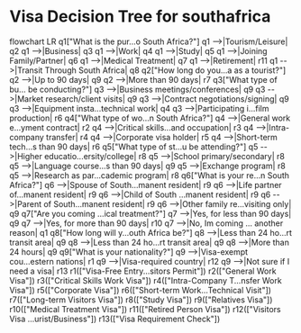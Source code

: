 # Visa Decision Tree for southafrica

flowchart LR
    q1["What is the pur...o South Africa?"]
    q1 -->|Tourism/Leisure| q2
    q1 -->|Business| q3
    q1 -->|Work| q4
    q1 -->|Study| q5
    q1 -->|Joining Family/Partner| q6
    q1 -->|Medical Treatment| q7
    q1 -->|Retirement| r11
    q1 -->|Transit Through South Africa| q8
    q2["How long do you...a as a tourist?"]
    q2 -->|Up to 90 days| q9
    q2 -->|More than 90 days| r7
    q3["What type of bu... be conducting?"]
    q3 -->|Business meetings/conferences| q9
    q3 -->|Market research/client visits| q9
    q3 -->|Contract negotiations/signing| q9
    q3 -->|Equipment insta...technical work| q4
    q3 -->|Participating i...film production| r6
    q4["What type of wo...n South Africa?"]
    q4 -->|General work e...yment contract| r2
    q4 -->|Critical skills...and occupation| r3
    q4 -->|Intra-company transfer| r4
    q4 -->|Corporate visa holder| r5
    q4 -->|Short-term tech...s than 90 days| r6
    q5["What type of st...u be attending?"]
    q5 -->|Higher educatio...ersity/college| r8
    q5 -->|School primary/secondary| r8
    q5 -->|Language course...s than 90 days| q9
    q5 -->|Exchange program| r8
    q5 -->|Research as par...cademic program| r8
    q6["What is your re...n South Africa?"]
    q6 -->|Spouse of South...manent resident| r9
    q6 -->|Life partner of...manent resident| r9
    q6 -->|Child of South ...manent resident| r9
    q6 -->|Parent of South...manent resident| r9
    q6 -->|Other family re...visiting only| q9
    q7["Are you coming ...ical treatment?"]
    q7 -->|Yes, for less than 90 days| q9
    q7 -->|Yes, for more than 90 days| r10
    q7 -->|No, Im coming ... another reason| q1
    q8["How long will y...outh Africa be?"]
    q8 -->|Less than 24 ho...rt transit area| q9
    q8 -->|Less than 24 ho...rt transit area| q9
    q8 -->|More than 24 hours| q9
    q9["What is your nationality?"]
    q9 -->|Visa-exempt cou...estern nations| r1
    q9 -->|Visa-required country| r12
    q9 -->|Not sure if I need a visa| r13
    r1(["Visa-Free Entry...sitors Permit"])
    r2(["General Work Visa"])
    r3(["Critical Skills Work Visa"])
    r4(["Intra-Company T...nsfer Work Visa"])
    r5(["Corporate Visa"])
    r6(["Short-term Work...Technical Visit"])
    r7(["Long-term Visitors Visa"])
    r8(["Study Visa"])
    r9(["Relatives Visa"])
    r10(["Medical Treatment Visa"])
    r11(["Retired Person Visa"])
    r12(["Visitors Visa ...urist/Business"])
    r13(["Visa Requirement Check"])

